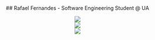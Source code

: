 <div align="center">
## Rafael Fernandes - Software Engineering Student @ UA
</div>
<div align="center">

![](https://github-readme-stats.vercel.app/api?username=rafaeltorrinhas&theme=dark&hide_border=true&include_all_commits=false&count_private=true)<br/>
![](https://github-readme-streak-stats.herokuapp.com/?user=rafaeltorrinhas&theme=dark&hide_border=true)<br/>
![](https://github-readme-stats.vercel.app/api/top-langs/?username=rafaeltorrinhas&theme=dark&hide_border=true&include_all_commits=false&count_private=true&layout=compact)

</div>
